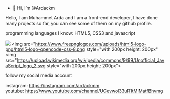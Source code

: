 - 👋 Hi, I’m @Ardackm

Hello, I am Muhammet Arda and I am a front-end developer, I have done many projects so far, you can see some of them on my github profile.

programming languages 
​​I know: HTML5, CSS3 and javascript

<img src="https://upload.wikimedia.org/wikipedia/commons/thumb/6/61/HTML5_logo_and_wordmark.svg/512px-HTML5_logo_and_wordmark.svg.png" style="with 200px height: 200px"> <img src="https://www.freepnglogos.com/uploads/html5-logo-png/html5-logo-opencode-css-8.png style="with 200px height: 200px"<img src="https://upload.wikimedia.org/wikipedia/commons/9/99/Unofficial_JavaScript_logo_2.svg style="with 200px height: 200px">

follow my social media account

instagram: https://instagram.com/ardackmm <br>
youtube: https://www.youtube.com/channel/UCevwol33uR1tMIMatfBhvmg
